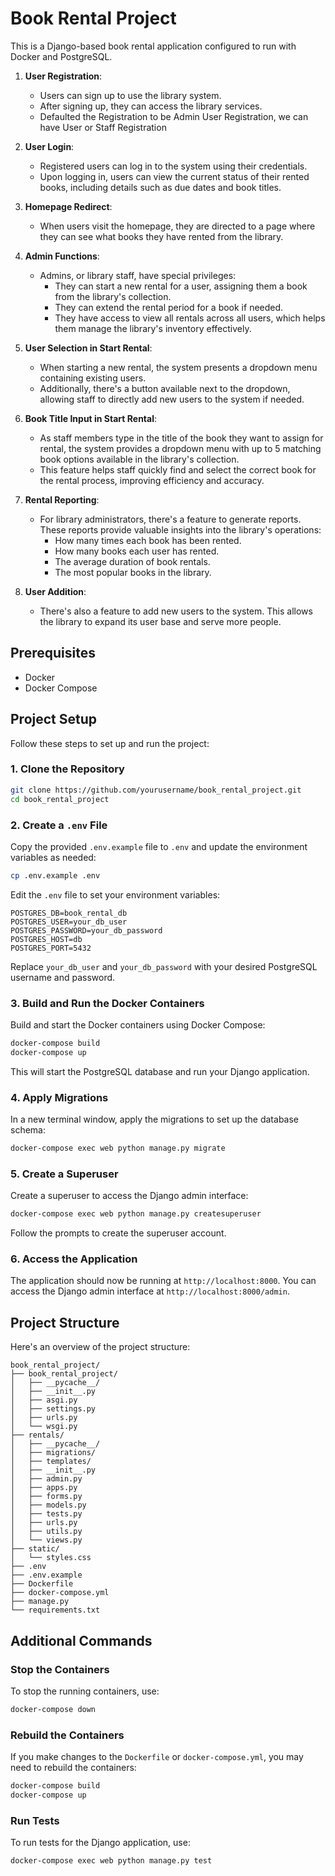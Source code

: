 # Book Rental Project

This is a Django-based book rental application configured to run with Docker and PostgreSQL.

1. **User Registration**: 
   - Users can sign up to use the library system. 
   - After signing up, they can access the library services.
   - Defaulted the Registration to be Admin User Registration, we can have User or Staff Registration

2. **User Login**:
   - Registered users can log in to the system using their credentials.
   - Upon logging in, users can view the current status of their rented books, including details such as due dates and book titles.

3. **Homepage Redirect**: 
   - When users visit the homepage, they are directed to a page where they can see what books they have rented from the library.

4. **Admin Functions**: 
   - Admins, or library staff, have special privileges:
     - They can start a new rental for a user, assigning them a book from the library's collection.
     - They can extend the rental period for a book if needed.
     - They have access to view all rentals across all users, which helps them manage the library's inventory effectively.

5. **User Selection in Start Rental**:
   - When starting a new rental, the system presents a dropdown menu containing existing users.
   - Additionally, there's a button available next to the dropdown, allowing staff to directly add new users to the system if needed.

6. **Book Title Input in Start Rental**:
   - As staff members type in the title of the book they want to assign for rental, the system provides a dropdown menu with up to 5 matching book options available in the library's collection.
   - This feature helps staff quickly find and select the correct book for the rental process, improving efficiency and accuracy.

7. **Rental Reporting**: 
   - For library administrators, there's a feature to generate reports. These reports provide valuable insights into the library's operations:
     - How many times each book has been rented.
     - How many books each user has rented.
     - The average duration of book rentals.
     - The most popular books in the library.

8. **User Addition**: 
   - There's also a feature to add new users to the system. This allows the library to expand its user base and serve more people.


## Prerequisites

- Docker
- Docker Compose

## Project Setup

Follow these steps to set up and run the project:

### 1. Clone the Repository

```bash
git clone https://github.com/yourusername/book_rental_project.git
cd book_rental_project
```

### 2. Create a `.env` File

Copy the provided `.env.example` file to `.env` and update the environment variables as needed:

```bash
cp .env.example .env
```

Edit the `.env` file to set your environment variables:

```env
POSTGRES_DB=book_rental_db
POSTGRES_USER=your_db_user
POSTGRES_PASSWORD=your_db_password
POSTGRES_HOST=db
POSTGRES_PORT=5432
```

Replace `your_db_user` and `your_db_password` with your desired PostgreSQL username and password.

### 3. Build and Run the Docker Containers

Build and start the Docker containers using Docker Compose:

```bash
docker-compose build
docker-compose up
```

This will start the PostgreSQL database and run your Django application.

### 4. Apply Migrations

In a new terminal window, apply the migrations to set up the database schema:

```bash
docker-compose exec web python manage.py migrate
```

### 5. Create a Superuser

Create a superuser to access the Django admin interface:

```bash
docker-compose exec web python manage.py createsuperuser
```

Follow the prompts to create the superuser account.

### 6. Access the Application

The application should now be running at `http://localhost:8000`. You can access the Django admin interface at `http://localhost:8000/admin`.

## Project Structure

Here's an overview of the project structure:

```
book_rental_project/
├── book_rental_project/
│   ├── __pycache__/
│   ├── __init__.py
│   ├── asgi.py
│   ├── settings.py
│   ├── urls.py
│   └── wsgi.py
├── rentals/
│   ├── __pycache__/
│   ├── migrations/
│   ├── templates/
│   ├── __init__.py
│   ├── admin.py
│   ├── apps.py
│   ├── forms.py
│   ├── models.py
│   ├── tests.py
│   ├── urls.py
│   ├── utils.py
│   └── views.py
├── static/
│   └── styles.css
├── .env
├── .env.example
├── Dockerfile
├── docker-compose.yml
├── manage.py
└── requirements.txt
```

## Additional Commands

### Stop the Containers

To stop the running containers, use:

```bash
docker-compose down
```

### Rebuild the Containers

If you make changes to the `Dockerfile` or `docker-compose.yml`, you may need to rebuild the containers:

```bash
docker-compose build
docker-compose up
```

### Run Tests

To run tests for the Django application, use:

```bash
docker-compose exec web python manage.py test
```
